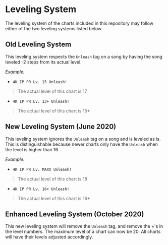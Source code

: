 # Leveling System

The leveling system of the charts included in this repository may follow either of the two leveling systems listed below

## Old Leveling System

This leveling system respects the `Unleash` tag on a song by having the song leveled -2 steps from its actual level.

_Example:_

- `4K IP PR Lv. 15 Unleash!`

> The actual level of this chart is 17

- `4K IP PR Lv. 13+ Unleash!`

> The actual level of this chart is 15+

## New Leveling System (June 2020)

This leveling system ignores the `Unleash` tag on a song and is leveled as is. This is distinguishable because newer charts only have the `Unleash` when the level is higher than 16

_Example:_

- `4K IP PR Lv. MAXX Unleash!`

> The actual level of this chart is 18

- `4K IP PR Lv. 16+ Unleash!`

> The actual level of this chart is 16+

## Enhanced Leveling System (October 2020)

This new leveling system will remove the `Unleash` tag, and remove the +'s in the level numbers. The maximum level of a chart can now be 20. All charts will have their levels adjusted accordingly. 
